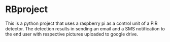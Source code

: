 # RBproject
This is a python project that uses a raspberry pi as a control unit of a PIR detector.
The detection results in sending an email and a SMS notification to the end user with respective pictures 
uploaded to google drive.
